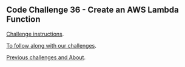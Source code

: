 ## Code Challenge 36 - Create an AWS Lambda Function

[Challenge instructions](https://pybit.es/articles/codechallenge36/).

[To follow along with our challenges](https://github.com/pybites/challenges/blob/master/INSTALL.md).

[Previous challenges and About](http://pybit.es/pages/challenges.html).
